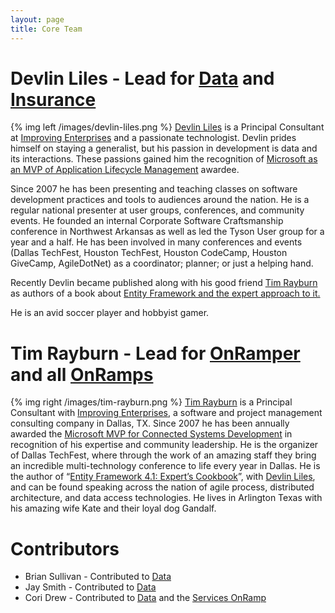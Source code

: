 ```yaml
---
layout: page
title: Core Team
---
```


# Devlin Liles - Lead for [Data] and [Insurance]
{% img left /images/devlin-liles.png %}
[Devlin Liles][devlin] is a Principal Consultant at [Improving Enterprises][improving] and a passionate technologist. Devlin prides himself on staying a generalist, but his passion in development is data and its interactions. These passions gained him the recognition of [Microsoft as an MVP of Application Lifecycle Management][mvp] awardee.

Since 2007 he has been presenting and teaching classes on software development practices and tools to audiences around the nation. He is a regular national presenter at user groups, conferences, and community events. He founded an internal Corporate Software Craftsmanship conference in Northwest Arkansas as well as led the Tyson User group for a year and a half. He has been involved in many conferences and events (Dallas TechFest, Houston TechFest, Houston CodeCamp, Houston GiveCamp, AgileDotNet) as a coordinator; planner; or just a helping hand.

Recently Devlin became published along with his good friend [Tim Rayburn][tim] as authors of a book about [Entity Framework and the expert approach to it.][book]

He is an avid soccer player and hobbyist gamer.


# Tim Rayburn - Lead for [OnRamper] and all [OnRamps]
{% img right /images/tim-rayburn.png %}
[Tim Rayburn][tim] is a Principal Consultant with [Improving Enterprises][improving], a software and project management consulting company in Dallas, TX. Since 2007 he has been annually awarded the [Microsoft MVP for Connected Systems Development][mvp] in recognition of his expertise and community leadership. He is the organizer of Dallas TechFest, where through the work of an amazing staff they bring an incredible multi-technology conference to life every year in Dallas. He is the author of “[Entity Framework 4.1: Expert’s Cookbook][book]”, with [Devlin Liles][devlin], and can be found speaking across the nation of agile process, distributed architecture, and data access technologies. He lives in Arlington Texas with his amazing wife Kate and their loyal dog Gandalf.

# Contributors

* Brian Sullivan - Contributed to [Data]
* Jay Smith - Contributed to [Data]
* Cori Drew - Contributed to [Data] and the [Services OnRamp][Services]

[Data]: 			/projects/data/
[Insurance]:	/projects/insurance/
[OnRamper]:		/projects/onramper/
[OnRamps]:		/projects/onramp/
[Services]:		/projects/onramp/services/
[improving]:	http://improvingenterprises.com/
[devlin]:		http://devlinliles.com
[tim]:			http://timrayburn.net
[book]:			http://www.amazon.com/Entity-Framework-4-1-Experts-Cookbook/dp/1849684464/ref=sr_1_1?ie=UTF8&qid=1380942174&sr=8-1&keywords=entity+framework+4.1+experts+cookbook&tag=timraybnet-20
[mvp]:			http://microsoft.com/mvp